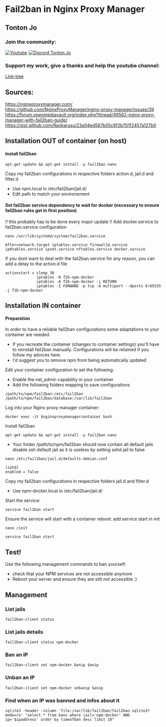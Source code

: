 # Fail2ban in Nginx Proxy Manager

## Tonton Jo  
### Join the community:
[![Youtube](https://badgen.net/badge/Youtube/Subscribe)](http://youtube.com/channel/UCnED3K6K5FDUp-x_8rwpsZw?sub_confirmation=1)
[![Discord Tonton Jo](https://badgen.net/discord/members/h6UcpwfGuJ?label=Discord%20Tonton%20Jo%20&icon=discord)](https://discord.gg/h6UcpwfGuJ)
### Support my work, give a thanks and help the youtube channel:
[Link-tree](https://linktr.ee/tontonjo)  
## Sources:  
https://nginxproxymanager.com/  
https://github.com/NginxProxyManager/nginx-proxy-manager/issues/39  
https://forum.openmediavault.org/index.php?thread/49562-nginx-proxy-manager-with-fail2ban-guide/  
https://gist.github.com/Rankarusu/23a04ed587b05c6f2b701f2457a127b0  


## Installation OUT of container (on host)
#### Install fail2ban
```ssh
apt-get update && apt-get install -y fail2ban nano
```
Copy my fail2ban configurations in respective folders action.d, jail.d and filter.d
- Use npm.local in /etc/fail2ban/jail.d/
- Edit path to match your environement

#### Set fail2ban service dependency to wait for docker (necessary to ensure fail2ban rules get in first position)
!! this probably has to be done every major update !!
Add docker.service to fail2ban.service configuration
```ssh
nano /usr/lib/systemd/system/fail2ban.service
```
```ssh
After=network.target iptables.service firewalld.service ip6tables.service ipset.service nftables.service docker.service
```
If you dont want to deal with the fail2ban service for any reason, you can add a delay to the action.d file
```ssh
actionstart = sleep 30
              iptables -N f2b-npm-docker
              iptables -A f2b-npm-docker -j RETURN
              iptables -I FORWARD -p tcp -m multiport --dports 0:65535 -j f2b-npm-docker
```


## Installation IN container
####  Preparation
In order to have a reliable fail2ban configurations some adaptations to your container are needed.
- If you recreate the container (changes to container settings) you'll have to reinstall fail2ban manually. Configurations will be retained if you follow my advices here.
- I'd suggest you to remove npm from being automatically updated

Edit your container configuration to set the following:

- Enable the net_admin capability in your container
- Add the following folders mapping to save configurations
```ssh
/path/to/npm/fail2ban:/etc/fail2ban
/path/to/npm/fail2ban/database:/var/lib/fail2ban
```

Log into your Nginx proxy manager container:
```ssh
docker exec -it $nginxproxymanagercontainer bash
```
Install fail2ban
```ssh
apt-get update && apt-get install -y fail2ban nano
```
- Your folder /path/to/npm/fail2ban should now contain all default jails
disable ssh default jail as it is useless by setting sshd jail to false
```ssh
nano /etc/fail2ban/jail.d/defaults-debian.conf
```
```ssh
[sshd]
enabled = false
```
Copy my fail2ban configurations in respective folders jail.d and filter.d
- Use npm-docker.local in /etc/fail2ban/jail.d/

Start the service:
```ssh
service fail2ban start
```
Ensure the service will start with a container reboot: add service start in init
```ssh
nano /init
```
```ssh
service fail2ban start
```
## Test!
Use the following management commands to ban yourself:
- check that your NPM services are not accessible anymore
- Reboot your server and ensure they are still not accessible :)

## Management
### List jails
```ssh
fail2ban-client status
```
### List jails details
```ssh
fail2ban-client status npm-docker
```
### Ban an IP
```ssh
fail2ban-client set npm-docker banip $anip
```
### Unban an IP
```ssh
fail2ban-client set npm-docker unbanip $anip
```
### Find when an IP was banned and infos about it
```ssh
sqlite3 -header -column 'file:/var/lib/fail2ban/fail2ban.sqlite3?mode=ro' "select * from bans where jail='npm-docker' AND ip='$ipaddress' order by timeofban desc limit 10"
```

